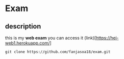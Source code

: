 # Exam
## description
this is my **web exam** you can access it (link)[https://hei-web1.herokuapp.com/]
````git
git clone https://github.com/fanjasoa18/exam.git
````
